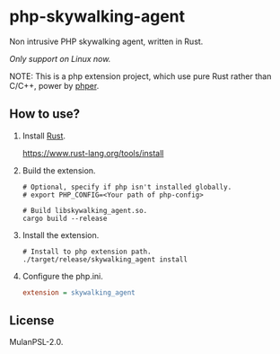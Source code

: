 # php-skywalking-agent

Non intrusive PHP skywalking agent, written in Rust.

*Only support on Linux now.*

NOTE: This is a php extension project, which use pure Rust rather than C/C++, power by [phper](https://github.com/jmjoy/phper).

## How to use?

1. Install [Rust](https://www.rust-lang.org/).

    <https://www.rust-lang.org/tools/install>

1. Build the extension.

    ```shell
    # Optional, specify if php isn't installed globally.
    # export PHP_CONFIG=<Your path of php-config>

    # Build libskywalking_agent.so.
    cargo build --release
    ```

1. Install the extension.

    ```shell
    # Install to php extension path.
    ./target/release/skywalking_agent install
    ```

1. Configure the php.ini.

    ```ini
    extension = skywalking_agent
    ```

## License

MulanPSL-2.0.
